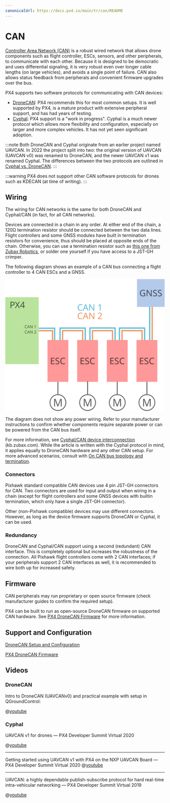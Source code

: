```yaml
---
canonicalUrl: https://docs.px4.io/main/tr/can/README
---
```


# CAN

[Controller Area Network (CAN)](https://en.wikipedia.org/wiki/CAN_bus) is a robust wired network that allows drone components such as flight controller, ESCs, sensors, and other peripherals, to communicate with each other. Because it is designed to be democratic and uses differential signaling, it is very robust even over longer cable lengths (on large vehicles), and avoids a single point of failure. CAN also allows status feedback from peripherals and convenient firmware upgrades over the bus.

PX4 supports two software protocols for communicating with CAN devices:

- [DroneCAN](../dronecan/README.md): PX4 recommends this for most common setups. It is well supported by PX4, is a mature product with extensive peripheral support, and has had years of testing.
- [Cyphal](https://opencyphal.org): PX4 support is a "work in progress". Cyphal is a much newer protocol which allows more flexibility and configuration, especially on larger and more complex vehicles. It has not yet seen significant adoption.

:::note
Both DroneCAN and Cyphal originate from an earlier project named UAVCAN. In 2022 the project split into two: the original version of UAVCAN (UAVCAN v0) was renamed to DroneCAN, and the newer UAVCAN v1 was renamed Cyphal. The differences between the two protocols are outlined in [Cyphal vs. DroneCAN](https://forum.opencyphal.org/t/cyphal-vs-dronecan/1814).
:::

:::warning
PX4 does not support other CAN software protocols for drones such as KDECAN (at time of writing).
:::

## Wiring

The wiring for CAN networks is the same for both DroneCAN and Cyphal/CAN (in fact, for all CAN networks).

Devices are connected in a chain in any order. At either end of the chain, a 120Ω termination resistor should be connected between the two data lines. Flight controllers and some GNSS modules have built in termination resistors for convenience, thus should be placed at opposite ends of the chain. Otherwise, you can use a termination resistor such as [this one from Zubax Robotics](https://shop.zubax.com/products/uavcan-micro-termination-plug?variant=6007985111069), or solder one yourself if you have access to a JST-GH crimper.

The following diagram shows an example of a CAN bus connecting a flight controller to 4 CAN ESCs and a GNSS.

![CAN Wiring](../../assets/can/uavcan_wiring.svg)

The diagram does not show any power wiring. Refer to your manufacturer instructions to confirm whether components require separate power or can be powered from the CAN bus itself.

For more information, see [Cyphal/CAN device interconnection](https://kb.zubax.com/pages/viewpage.action?pageId=2195476) (kb.zubax.com). While the article is written with the Cyphal protocol in mind, it applies equally to DroneCAN hardware and any other CAN setup. For more advanced scenarios, consult with [On CAN bus topology and termination](https://forum.opencyphal.org/t/on-can-bus-topology-and-termination/1685).

### Connectors

Pixhawk standard compatible CAN devices use 4 pin JST-GH connectors for CAN. Two connectors are used for input and output when wiring in a chain (except for flight controllers and some GNSS devices with builtin termination, which only have a single JST-GH connector).

Other (non-Pixhawk compatible) devices may use different connectors. However, as long as the device firmware supports DroneCAN or Cyphal, it can be used.

### Redundancy

DroneCAN and Cyphal/CAN support using a second (redundant) CAN interface. This is completely optional but increases the robustness of the connection. All Pixhawk flight controllers come with 2 CAN interfaces; if your peripherals support 2 CAN interfaces as well, it is recommended to wire both up for increased safety.

## Firmware

CAN peripherals may run proprietary or open source firmware (check manufacturer guides to confirm the required setup).

PX4 can be built to run as open-source DroneCAN firmware on supported CAN hardware. See [PX4 DroneCAN Firmware](../dronecan/px4_cannode_fw.md) for more information.

## Support and Configuration

[DroneCAN Setup and Configuration](../dronecan/README.md)

[PX4 DroneCAN Firmware](../dronecan/px4_cannode_fw.md)

## Videos

### DroneCAN

Intro to DroneCAN (UAVCANv0) and practical example with setup in QGroundControl:

@[youtube](https://youtu.be/IZMTq9fTiOM)


### Cyphal

UAVCAN v1 for drones — PX4 Developer Summit Virtual 2020

@[youtube](https://youtu.be/6Bvtn_g8liU)

----

Getting started using UAVCAN v1 with PX4 on the NXP UAVCAN Board — PX4 Developer Summit Virtual 2020 @[youtube](https://youtu.be/MwdHwjaXYKs)

----
UAVCAN: a highly dependable publish-subscribe protocol for hard real-time intra-vehicular networking  — PX4 Developer Summit Virtual 2019

@[youtube](https://youtu.be/MBtROivYPik)
